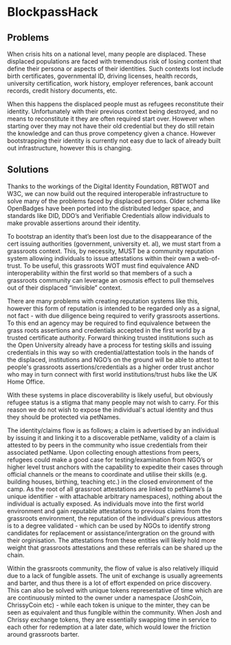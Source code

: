 # BlockpassHack

## Problems

When crisis hits on a national level, many people are displaced. These displaced populations are faced with tremendous risk of losing content that define their persona or aspects of their identities. Such contexts lost include birth certificates, governmental ID, driving licenses, health records, university certification, work history, employer references, bank account records, credit history documents, etc. 

When this happens the displaced people must as refugees reconstitute their identity. Unfortunately with their previous context being destroyed, and no means to reconstitute it they are often required start over. However when starting over they may not have their old credential but they do still retain the knowledge and can thus prove competency given a chance. However bootstrapping their identity is currently not easy due to lack of already built out infrastructure, however this is changing. 

## Solutions
Thanks to the workings of the Digital Identity Foundation, RBTWOT and W3C, we can now build out the required interoperable infrastructure to solve many of the problems faced by displaced persons. Older schema like OpenBadges have been ported into the distributed ledger space, and standards like DID, DDO’s and Verifiable Credentials allow individuals to make provable assertions around their identity. 

To bootstrap an identity that’s been lost due to the disappearance of the cert issuing authorities (government, university et. al), we must start from a grassroots context. This, by necessity, MUST be a community reputation system allowing individuals to issue attestations within their own a web-of-trust. To be useful, this grassroots WOT must find equivalence AND interoperability within the first world so that members of a such a grassroots community can leverage an osmosis effect to pull themselves out of their displaced “invisible” context. 

There are many problems with creating reputation systems like this, however this form of reputation is intended to be regarded only as a signal, not fact - with due diligence being required to verify grassroots assertions. 
To this end an agency may be required to find equivalence between the grass roots assertions and credentials accepted in the first world by a trusted certificate authority. Forward thinking trusted institutions such as the Open University already have a process for testing skills and issuing credentials in this way so with credential/attestation tools in the hands of the displaced, institutions and NGO’s on the ground will be able to attest to people's grassroots assertions/credentials as a higher order trust anchor who may in turn connect with first world institutions/trust hubs like the UK Home Office. 

With these systems in place discoverability is likely useful, but obviously refugee status is a stigma that many people may not wish to carry. For this reason we do not wish to expose the individual's actual identity and thus they should be protected via petNames.

The identity/claims flow is as follows; a claim is advertised by an individual by issuing it and linking it to a discoverable petName, validity of a claim is attested to by peers in the community who issue credentials from their associated petName. Upon collecting enough attestions from peers, refugees could make a good case for testing/examination from NGO’s or higher level trust anchors with the capability to expedite their cases through official channels or the means to coordinate and utilise their skills (e.g. building houses, birthing, teaching etc.) in the closed environment of the camp. As the root of all grassroot attestations are linked to petName’s (a unique identifier - with attachable arbitrary namespaces), nothing about the individual is actually exposed. As individuals move into the first world environment and gain reputable attestations to previous claims from the grassroots environment, the reputation of the individual's previous attestors is to a degree validated - which can be used by NGOs to identify strong candidates for replacement or assistance/intergration on the ground with their orginisation. The attestations from these entities will likely hold more weight that grassroots attestations and these referrals can be shared up the chain.

Within the grassroots community, the flow of value is also relatively illiquid due to a lack of fungible assets. The unit of exchange is usually agreements and barter, and thus there is a lot of effort expended on price discovery. This can also be solved with unique tokens representative of time which are are continuously minted to the owner under a namespace (JoshCoin, ChrissyCoin etc) - while each token is unique to the minter, they can be seen as equivalent and thus fungible within the community. When Josh and Chrissy exchange tokens, they are essentially swapping time in service to each other for redemption at a later date, which would lower the friction around grassroots barter. 


